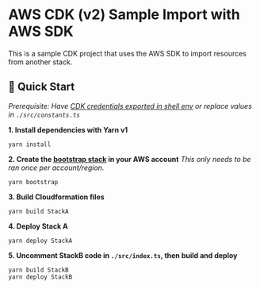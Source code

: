 # AWS CDK (v2) Sample Import with AWS SDK

This is a sample CDK project that uses the AWS SDK to import resources from another stack.

## :rocket: Quick Start

_Prerequisite: Have [CDK credentials exported in shell env](https://docs.aws.amazon.com/cdk/latest/guide/environments.html) or replace values in `./src/constants.ts`_

**1. Install dependencies with Yarn v1**

```shell
yarn install
```

**2. Create the [bootstrap stack](https://docs.aws.amazon.com/cdk/latest/guide/bootstrapping.html) in your AWS account**
_This only needs to be ran once per account/region._

```shell
yarn bootstrap
```

**3. Build Cloudformation files**

```shell
yarn build StackA
```

**4. Deploy Stack A**

```shell
yarn deploy StackA
```

**5. Uncomment StackB code in `./src/index.ts`, then build and deploy**

```shell
yarn build StackB
yarn deploy StackB
```
